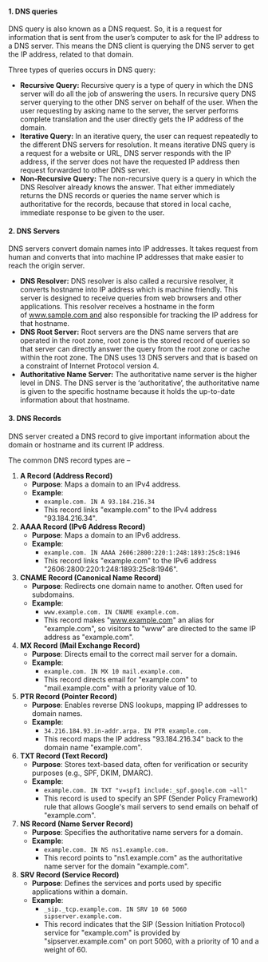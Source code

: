 #### 1. DNS queries

DNS query is also known as a DNS request. So, it is a request for information that is sent from the user’s computer to ask for the IP address to a DNS server. This means the DNS client is querying the DNS server to get the IP address, related to that domain.

Three types of queries occurs in DNS query:

- **Recursive Query:** Recursive query is a type of query in which the DNS server will do all the job of answering the users. In recursive query DNS server querying to the other DNS server on behalf of the user. When the user requesting by asking name to the server, the server performs complete translation and the user directly gets the IP address of the domain.
- **Iterative Query:** In an iterative query, the user can request repeatedly to the different DNS servers for resolution. It means iterative DNS query is a request for a website or URL, DNS server responds with the IP address, if the server does not have the requested IP address then request forwarded to other DNS server.
- **Non-Recursive Query:** The non-recursive query is a query in which the DNS Resolver already knows the answer. That either immediately returns the DNS records or queries the name server which is authoritative for the records, because that stored in local cache, immediate response to be given to the user.

#### 2. DNS Servers

DNS servers convert domain names into IP addresses. It takes request from human and converts that into machine IP addresses that make easier to reach the origin server.

- **DNS Resolver:** DNS resolver is also called a recursive resolver, it converts hostname into IP address which is machine friendly. This server is designed to receive queries from web browsers and other applications. This resolver receives a hostname in the form of www.sample.com and also responsible for tracking the IP address for that hostname.
- **DNS Root Server:** Root servers are the DNS name servers that are operated in the root zone, root zone is the stored record of queries so that server can directly answer the query from the root zone or cache within the root zone. The DNS uses 13 DNS servers and that is based on a constraint of Internet Protocol version 4.
- **Authoritative Name Server:** The authoritative name server is the higher level in DNS. The DNS server is the ‘authoritative’, the authoritative name is given to the specific hostname because it holds the up-to-date information about that hostname.

#### 3. DNS Records

DNS server created a DNS record to give important information about the domain or hostname and its current IP address.

The common DNS record types are –
1. **A Record (Address Record)**
    - **Purpose**: Maps a domain to an IPv4 address.
    - **Example**:
        - `example.com. IN A 93.184.216.34`
        - This record links "example.com" to the IPv4 address "93.184.216.34".
2. **AAAA Record (IPv6 Address Record)**
    - **Purpose**: Maps a domain to an IPv6 address.
    - **Example**:
        - `example.com. IN AAAA 2606:2800:220:1:248:1893:25c8:1946`
        - This record links "example.com" to the IPv6 address "2606:2800:220:1:248:1893:25c8:1946".
3. **CNAME Record (Canonical Name Record)**
    - **Purpose**: Redirects one domain name to another. Often used for subdomains.
    - **Example**:
        - `www.example.com. IN CNAME example.com.`
        - This record makes "www.example.com" an alias for "example.com", so visitors to "www" are directed to the same IP address as "example.com".
4. **MX Record (Mail Exchange Record)**
    - **Purpose**: Directs email to the correct mail server for a domain.
    - **Example**:
        - `example.com. IN MX 10 mail.example.com.`
        - This record directs email for "example.com" to "mail.example.com" with a priority value of 10.
5. **PTR Record (Pointer Record)**
    - **Purpose**: Enables reverse DNS lookups, mapping IP addresses to domain names.
    - **Example**:
        - `34.216.184.93.in-addr.arpa. IN PTR example.com.`
        - This record maps the IP address "93.184.216.34" back to the domain name "example.com".
6. **TXT Record (Text Record)**
    - **Purpose**: Stores text-based data, often for verification or security purposes (e.g., SPF, DKIM, DMARC).
    - **Example**:
        - `example.com. IN TXT "v=spf1 include:_spf.google.com ~all"`
        - This record is used to specify an SPF (Sender Policy Framework) rule that allows Google's mail servers to send emails on behalf of "example.com".
7. **NS Record (Name Server Record)**
    - **Purpose**: Specifies the authoritative name servers for a domain.
    - **Example**:
        - `example.com. IN NS ns1.example.com.`
        - This record points to "ns1.example.com" as the authoritative name server for the domain "example.com".
8. **SRV Record (Service Record)**
    - **Purpose**: Defines the services and ports used by specific applications within a domain.
    - **Example**:
        - `_sip._tcp.example.com. IN SRV 10 60 5060 sipserver.example.com.`
        - This record indicates that the SIP (Session Initiation Protocol) service for "example.com" is provided by "sipserver.example.com" on port 5060, with a priority of 10 and a weight of 60.
